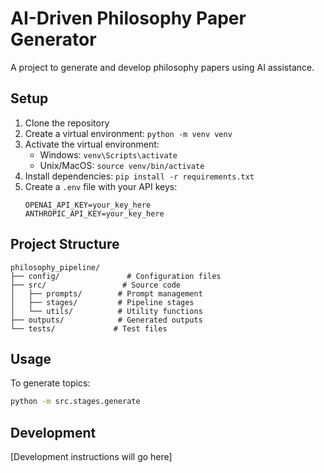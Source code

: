# AI-Driven Philosophy Paper Generator

A project to generate and develop philosophy papers using AI assistance.

## Setup

1. Clone the repository
2. Create a virtual environment: `python -m venv venv`
3. Activate the virtual environment:
   - Windows: `venv\Scripts\activate`
   - Unix/MacOS: `source venv/bin/activate`
4. Install dependencies: `pip install -r requirements.txt`
5. Create a `.env` file with your API keys:
   ```
   OPENAI_API_KEY=your_key_here
   ANTHROPIC_API_KEY=your_key_here
   ```

## Project Structure

```
philosophy_pipeline/
├── config/               # Configuration files
├── src/                 # Source code
│   ├── prompts/        # Prompt management
│   ├── stages/         # Pipeline stages
│   └── utils/          # Utility functions
├── outputs/            # Generated outputs
└── tests/             # Test files
```

## Usage

To generate topics:
```bash
python -m src.stages.generate
```

## Development

[Development instructions will go here]